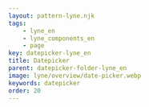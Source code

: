 ```yaml
---
layout: pattern-lyne.njk
tags: 
    - lyne_en
    - lyne_components_en
    - page
key: datepicker-lyne_en
title: Datepicker
parent: datepicker-folder-lyne_en
image: lyne/overview/date-picker.webp
keywords: datepicker
order: 20
---
```


